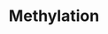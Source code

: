 ---
annotations:
- id: PW:0000432
  parent: regulatory pathway
  type: Pathway Ontology
  value: protein modification pathway
authors:
- MaintBot
- Khanspers
- LWackers
- Eweitz
description: ''
last-edited: 2021-05-27
organisms:
- Danio rerio
redirect_from:
- /index.php/Pathway:WP1334
- /instance/WP1334
revision: null
schema-jsonld:
- '@context': https://schema.org/
  '@id': https://wikipathways.github.io/pathways/WP1334.html
  '@type': Dataset
  creator:
    '@type': Organization
    name: WikiPathways
  description: ''
  keywords:
  - ATP
  - L-Methionine
  - N-methylated substrate
  - NNMT
  - O-methylated substrate
  - PNMT
  - Phosphate
  - S-Adenosylhomocysteine
  - S-Adenosylmethionine
  - S-methylated substrate
  - Substrate
  - TPMT.1
  - TPMT.2
  - comta
  - comtb
  - hnmt
  - mat1a
  - mat2aa
  - mat2ab
  - mat2b
  license: CC0
  name: Methylation
seo: CreativeWork
title: Methylation
wpid: WP1334
---